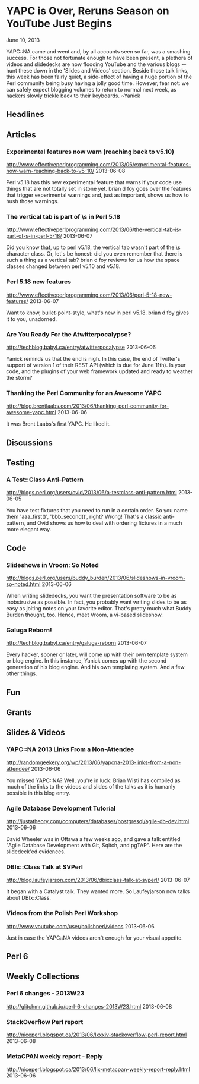 # YAPC is Over, Reruns Season on YouTube Just Begins
June 10, 2013

YAPC::NA came and went and, by all accounts seen so far, was a smashing success. For those
not fortunate enough to have been present, a plethora of videos and slidedecks
are now flooding YouTube and the various blogs -- hunt these down in the
'Slides and Videos' section.  Beside those talk links, this week has been fairly quiet, a
side-effect of having a huge portion of the Perl community being busy having a
jolly good time. However, fear not: we can safely expect blogging volumes to return to normal
next week, as hackers slowly trickle back to their keyboards. ~Yanick


## Headlines

## Articles

### Experimental features now warn (reaching back to v5.10)
http://www.effectiveperlprogramming.com/2013/06/experimental-features-now-warn-reaching-back-to-v5-10/
2013-06-08

Perl v5.18 has this new experimental feature that warns if your code use
things that are not totally set in stone yet. brian d foy goes over the features
that trigger experimental warnings and, just as important, shows us how to hush those 
warnings.

### The vertical tab is part of \s in Perl 5.18
http://www.effectiveperlprogramming.com/2013/06/the-vertical-tab-is-part-of-s-in-perl-5-18/
2013-06-07

Did you know that, up to perl v5.18, the vertical tab wasn't part of the \s
character class. Or, let's be honest: did you even remember that there is such
a thing as a vertical tab? brian d foy reviews for us how the space classes
changed between perl v5.10 and v5.18.

### Perl 5.18 new features
http://www.effectiveperlprogramming.com/2013/06/perl-5-18-new-features/
2013-06-07

Want to know, bullet-point-style, what's new in perl v5.18. brian d foy gives
it to you, unadorned.

### Are You Ready For the Atwitterpocalypse?
http://techblog.babyl.ca/entry/atwitterpocalypse
2013-06-06

Yanick reminds us that the end is nigh. In this case, the end of Twitter's
support of version 1 of their REST API (which is due for June 11th). Is your
code, and the plugins of your web framework updated and ready to weather the
storm?

### Thanking the Perl Community for an Awesome YAPC 
http://blog.brentlaabs.com/2013/06/thanking-perl-community-for-awesome-yapc.html
2013-06-06

It was Brent Laabs's first YAPC. He liked it.


## Discussions

## Testing

### A Test::Class Anti-Pattern
http://blogs.perl.org/users/ovid/2013/06/a-testclass-anti-pattern.html
2013-06-05

You have test fixtures that you need to run in a certain order. 
So you name them 'aaa_first()', 'bbb_second()', right? Wrong! That's a classic
anti-pattern, and Ovid shows us how to deal with ordering fictures in a much
more elegant way.


## Code

### Slideshows in Vroom: So Noted
http://blogs.perl.org/users/buddy_burden/2013/06/slideshows-in-vroom-so-noted.html
2013-06-06

When writing slidedecks, you want the presentation software to be as
inobstrusive as possible. In fact, you probably want writing slides to be as
easy as jolting notes on your favorite editor. That's pretty much what Buddy
Burden thought, too. Hence, meet Vroom, a vi-based slideshow.


### Galuga Reborn!
http://techblog.babyl.ca/entry/galuga-reborn
2013-06-07

Every hacker, sooner or later, will come up with their own template system
or blog engine. In this instance, Yanick comes up with the second generation
of his blog engine. And his own templating system. And a few other things.


## Fun

## Grants

## Slides & Videos

### YAPC::NA 2013 Links From a Non-Attendee
http://randomgeekery.org/wp/2013/06/yapcna-2013-links-from-a-non-attendee/
2013-06-06

You missed YAPC::NA? Well, you're in luck: Brian Wisti has compiled as much of
the links to the videos and slides of the talks as it is humanly possible in
this blog entry.

### Agile Database Development Tutorial
http://justatheory.com/computers/databases/postgresql/agile-db-dev.html
2013-06-06

David Wheeler was in Ottawa a few weeks ago, and gave a talk entitled "Agile Database
Development with Git, Sqitch, and pgTAP". Here are the slidedeck'ed evidences.

### DBIx::Class Talk at SVPerl
http://blog.laufeyjarson.com/2013/06/dbixclass-talk-at-svperl/
2013-06-07

It began with a Catalyst talk. They wanted more. So Laufeyjarson now talks
about DBIx::Class.

### Videos from the Polish Perl Workshop
http://www.youtube.com/user/polishperl/videos
2013-06-06

Just in case the YAPC::NA videos aren't enough for your visual appetite.


## Perl 6

## Weekly Collections

### Perl 6 changes - 2013W23
http://glitchmr.github.io/perl-6-changes-2013W23.html
2013-06-08


### StackOverflow Perl report
http://niceperl.blogspot.ca/2013/06/lxxxiv-stackoverflow-perl-report.html
2013-06-08


### MetaCPAN weekly report - Reply
http://niceperl.blogspot.ca/2013/06/lix-metacpan-weekly-report-reply.html
2013-06-06


